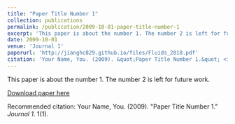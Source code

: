 ```yaml
---
title: "Paper Title Number 1"
collection: publications
permalink: /publication/2009-10-01-paper-title-number-1
excerpt: 'This paper is about the number 1. The number 2 is left for future work.'
date: 2009-10-01
venue: 'Journal 1'
paperurl: 'http://jianghc829.github.io/files/Fluids_2018.pdf'
citation: 'Your Name, You. (2009). &quot;Paper Title Number 1.&quot; <i>Journal 1</i>. 1(1).'
---
```

This paper is about the number 1. The number 2 is left for future work.

[Download paper here](http://jianghc829.github.io/files/FLuids_2018.pdf)

Recommended citation: Your Name, You. (2009). "Paper Title Number 1." <i>Journal 1</i>. 1(1).